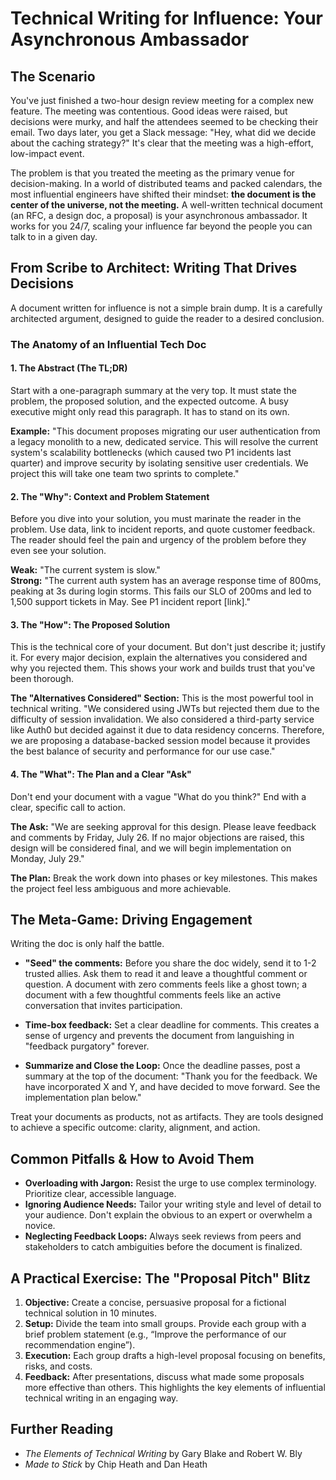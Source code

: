 # Technical Writing for Influence: Your Asynchronous Ambassador

## The Scenario

You've just finished a two-hour design review meeting for a complex new feature. The meeting was contentious. Good ideas were raised, but decisions were murky, and half the attendees seemed to be checking their email. Two days later, you get a Slack message: "Hey, what did we decide about the caching strategy?" It's clear that the meeting was a high-effort, low-impact event.

The problem is that you treated the meeting as the primary venue for decision-making. In a world of distributed teams and packed calendars, the most influential engineers have shifted their mindset: **the document is the center of the universe, not the meeting.** A well-written technical document (an RFC, a design doc, a proposal) is your asynchronous ambassador. It works for you 24/7, scaling your influence far beyond the people you can talk to in a given day.

## From Scribe to Architect: Writing That Drives Decisions

A document written for influence is not a simple brain dump. It is a carefully architected argument, designed to guide the reader to a desired conclusion.

### The Anatomy of an Influential Tech Doc

#### 1. The Abstract (The TL;DR)

Start with a one-paragraph summary at the very top. It must state the problem, the proposed solution, and the expected outcome. A busy executive might only read this paragraph. It has to stand on its own.  

**Example:** "This document proposes migrating our user authentication from a legacy monolith to a new, dedicated service. This will resolve the current system's scalability bottlenecks (which caused two P1 incidents last quarter) and improve security by isolating sensitive user credentials. We project this will take one team two sprints to complete."  

#### 2. The "Why": Context and Problem Statement

Before you dive into your solution, you must marinate the reader in the problem. Use data, link to incident reports, and quote customer feedback. The reader should feel the pain and urgency of the problem before they even see your solution.  

**Weak:** "The current system is slow."  
**Strong:** "The current auth system has an average response time of 800ms, peaking at 3s during login storms. This fails our SLO of 200ms and led to 1,500 support tickets in May. See P1 incident report [link]."  

#### 3. The "How": The Proposed Solution

This is the technical core of your document. But don't just describe it; justify it. For every major decision, explain the alternatives you considered and why you rejected them. This shows your work and builds trust that you've been thorough.  

**The "Alternatives Considered" Section:** This is the most powerful tool in technical writing. "We considered using JWTs but rejected them due to the difficulty of session invalidation. We also considered a third-party service like Auth0 but decided against it due to data residency concerns. Therefore, we are proposing a database-backed session model because it provides the best balance of security and performance for our use case."  

#### 4. The "What": The Plan and a Clear "Ask"

Don't end your document with a vague "What do you think?" End with a clear, specific call to action.  

**The Ask:** "We are seeking approval for this design. Please leave feedback and comments by Friday, July 26. If no major objections are raised, this design will be considered final, and we will begin implementation on Monday, July 29."  

**The Plan:** Break the work down into phases or key milestones. This makes the project feel less ambiguous and more achievable.

## The Meta-Game: Driving Engagement

Writing the doc is only half the battle.

* **"Seed" the comments:** Before you share the doc widely, send it to 1-2 trusted allies. Ask them to read it and leave a thoughtful comment or question. A document with zero comments feels like a ghost town; a document with a few thoughtful comments feels like an active conversation that invites participation.  

* **Time-box feedback:** Set a clear deadline for comments. This creates a sense of urgency and prevents the document from languishing in "feedback purgatory" forever.  

* **Summarize and Close the Loop:** Once the deadline passes, post a summary at the top of the document: "Thank you for the feedback. We have incorporated X and Y, and have decided to move forward. See the implementation plan below."

Treat your documents as products, not as artifacts. They are tools designed to achieve a specific outcome: clarity, alignment, and action.

## Common Pitfalls & How to Avoid Them

- **Overloading with Jargon:** Resist the urge to use complex terminology. Prioritize clear, accessible language.
- **Ignoring Audience Needs:** Tailor your writing style and level of detail to your audience. Don't explain the obvious to an expert or overwhelm a novice.
- **Neglecting Feedback Loops:** Always seek reviews from peers and stakeholders to catch ambiguities before the document is finalized.

## A Practical Exercise: The "Proposal Pitch" Blitz

1.  **Objective:** Create a concise, persuasive proposal for a fictional technical solution in 10 minutes.
2.  **Setup:** Divide the team into small groups. Provide each group with a brief problem statement (e.g., “Improve the performance of our recommendation engine”).
3.  **Execution:** Each group drafts a high-level proposal focusing on benefits, risks, and costs.
4.  **Feedback:** After presentations, discuss what made some proposals more effective than others. This highlights the key elements of influential technical writing in an engaging way.

## Further Reading

- *The Elements of Technical Writing* by Gary Blake and Robert W. Bly
- *Made to Stick* by Chip Heath and Dan Heath
